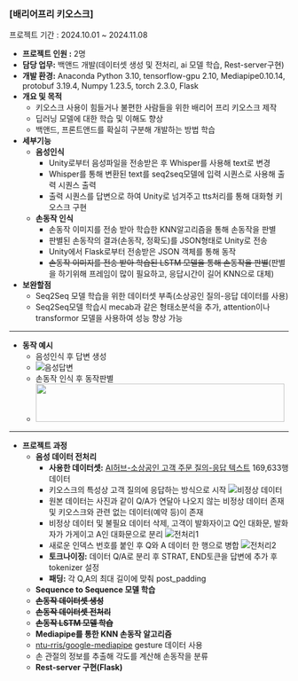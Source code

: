 ### **[배리어프리 키오스크]**
프로젝트 기간 : 2024.10.01 ~ 2024.11.08
- **프로젝트 인원 :** 2명
- **담당 업무:** 백앤드 개발(데이터셋 생성 및 전처리, ai 모델 학습, Rest-server구현)
- **개발 환경:** Anaconda Python 3.10, tensorflow-gpu 2.10, Mediapipe0.10.14, protobuf 3.19.4, Numpy 1.23.5, torch 2.3.0, Flask
- **개요 및 목적**
    - 키오스크 사용이 힘들거나 불편한 사람들을 위한 배리어 프리 키오스크 제작
    - 딥러닝 모델에 대한 학습 및 이해도 향상
    - 백앤드, 프론트앤드를 확실히 구분해 개발하는 방법 학습
- **세부기능**
  - **음성인식**
    - Unity로부터 음성파일을 전송받은 후 Whisper를 사용해 text로 변경
    - Whisper를 통해 변환된 text를 seq2seq모델에 입력 시퀀스로 사용해 출력 시퀀스 출력
    - 출력 시퀀스를 답변으로 하여 Unity로 넘겨주고 tts처리를 통해 대화형 키오스크 구현
  - **손동작 인식**
    - 손동작 이미지를 전송 받아 학습한 KNN알고리즘을 통해 손동작을 판별
    - 판별된 손동작의 결과(손동작, 정확도)를 JSON형태로 Unity로 전송
    - Unity에서 Flask로부터 전송받은 JSON 객체를 통해 동작
    - ~~손동작 이미지를 전송 받아 학습된 LSTM 모델을 통해 손동작을 판별~~(판별을 하기위해 프레임이 많이 필요하고, 응답시간이 길어 KNN으로 대체)
- **보완할점**
    - Seq2Seq 모델 학습을 위한 데이터셋 부족(소상공인 질의-응답 데이터를 사용)
    - Seq2Seq모델 학습시 mecab과 같은 형태소분석을 추가, attention이나 transformor 모델을 사용하여 성능 향상 가능
 
<hr>

- **동작 예시**
  - 음성인식 후 답변 생성
  - ![음성답변](https://github.com/user-attachments/assets/fdd25b13-de30-4a40-9301-d732ed3e4411)
  - 손동작 인식 후 동작판별
  - <img src="https://github.com/user-attachments/assets/5b06fd66-0a7d-4d86-a777-a158e7c01bb1" width="448px" height="68.7px" />
  <!-- - ![손동작](https://github.com/user-attachments/assets/fd820497-1833-4aed-bf28-12b7245fc748) -->


 

<hr>

- **프로젝트 과정**
  - **음성 데이터 전처리**
    - **사용한 데이터셋:** [AI허브-소상공인 고객 주문 질의-응답 텍스트](https://www.aihub.or.kr/aihubdata/data/view.do?currMenu=115&topMenu=100&dataSetSn=102) 169,633행 데이터
    - 키오스크의 특성상 고객 질의에 응답하는 방식으로 시작
     ![비정상 데이터](https://github.com/user-attachments/assets/ced4955b-284e-4d77-9dea-bc3f4e83bd11)
    - 원본 데이터는 사진과 같이 Q/A가 연달아 나오지 않는 비정상 데이터 존재 및 키오스크와 관련 없는 데이터(예약 등)이 존재
    - 비정상 데이터 및 불필요 데이터 삭제, 고객이 발화자이고 Q인 대화문, 발화자가 가게이고 A인 대화문으로 분리
    ![전처리1](https://github.com/user-attachments/assets/c34e18ad-b541-4d2b-bb86-a6fc7e561dcd)
    - 새로운 인덱스 번호를 붙인 후 Q와 A 데이터 한 행으로 병합
    ![전처리2](https://github.com/user-attachments/assets/bbf2dd7f-b207-4b3c-a145-c71086c56bd8)
    - **토크나이징:** 데이터 Q/A로 분리 후 STRAT, END토큰을 답변에 추가 후 tokenizer 설정
    - **패딩:** 각 Q,A의 최대 길이에 맞춰 post_padding
  - **Sequence to Sequence 모델 학습**
  -  ~~**손동작 데이터셋 생성**~~
  -  ~~**손동작 데이터셋 전처리**~~
  -  ~~**손동작 LSTM 모델 학습**~~
  -  **Mediapipe를 통한 KNN 손동작 알고리즘**
    - [ntu-rris/google-mediapipe](https://github.com/ntu-rris/google-mediapipe) gesture 데이터 사용
    - 손 관절의 정보를 추출해 각도를 계산해 손동작을 분류
  -  **Rest-server 구현(Flask)**
